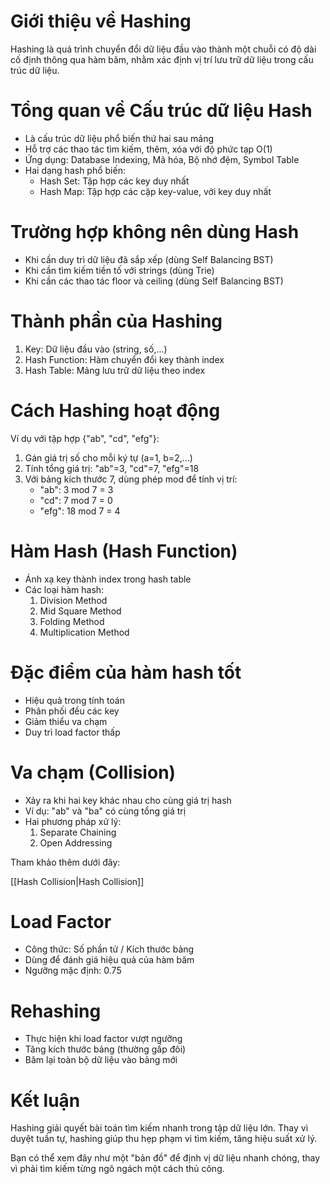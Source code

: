 # Giới thiệu về Hashing

Hashing là quá trình chuyển đổi dữ liệu đầu vào thành một chuỗi có độ dài cố định thông qua hàm băm, nhằm xác định vị trí lưu trữ dữ liệu trong cấu trúc dữ liệu.

# Tổng quan về Cấu trúc dữ liệu Hash

- Là cấu trúc dữ liệu phổ biến thứ hai sau mảng
- Hỗ trợ các thao tác tìm kiếm, thêm, xóa với độ phức tạp O(1)
- Ứng dụng: Database Indexing, Mã hóa, Bộ nhớ đệm, Symbol Table
- Hai dạng hash phổ biến:
    - Hash Set: Tập hợp các key duy nhất
    - Hash Map: Tập hợp các cặp key-value, với key duy nhất

# Trường hợp không nên dùng Hash

- Khi cần duy trì dữ liệu đã sắp xếp (dùng Self Balancing BST)
- Khi cần tìm kiếm tiền tố với strings (dùng Trie)
- Khi cần các thao tác floor và ceiling (dùng Self Balancing BST)

# Thành phần của Hashing

1. Key: Dữ liệu đầu vào (string, số,...)
2. Hash Function: Hàm chuyển đổi key thành index
3. Hash Table: Mảng lưu trữ dữ liệu theo index

# Cách Hashing hoạt động

Ví dụ với tập hợp {"ab", "cd", "efg"}:

1. Gán giá trị số cho mỗi ký tự (a=1, b=2,...)
2. Tính tổng giá trị: "ab"=3, "cd"=7, "efg"=18
3. Với bảng kích thước 7, dùng phép mod để tính vị trí:
    - "ab": 3 mod 7 = 3
    - "cd": 7 mod 7 = 0
    - "efg": 18 mod 7 = 4

# Hàm Hash (Hash Function)

- Ánh xạ key thành index trong hash table
- Các loại hàm hash:
    1. Division Method
    2. Mid Square Method
    3. Folding Method
    4. Multiplication Method

# Đặc điểm của hàm hash tốt

- Hiệu quả trong tính toán
- Phân phối đều các key
- Giảm thiểu va chạm
- Duy trì load factor thấp

# Va chạm (Collision)

- Xảy ra khi hai key khác nhau cho cùng giá trị hash
- Ví dụ: "ab" và "ba" có cùng tổng giá trị
- Hai phương pháp xử lý:
    1. Separate Chaining
    2. Open Addressing

Tham khảo thêm dưới đây:

[[Hash Collision|Hash Collision]]

# Load Factor

- Công thức: Số phần tử / Kích thước bảng
- Dùng để đánh giá hiệu quả của hàm băm
- Ngưỡng mặc định: 0.75

# Rehashing

- Thực hiện khi load factor vượt ngưỡng
- Tăng kích thước bảng (thường gấp đôi)
- Băm lại toàn bộ dữ liệu vào bảng mới

# Kết luận

Hashing giải quyết bài toán tìm kiếm nhanh trong tập dữ liệu lớn. Thay vì duyệt tuần tự, hashing giúp thu hẹp phạm vi tìm kiếm, tăng hiệu suất xử lý.

Bạn có thể xem đây như một "bản đồ" để định vị dữ liệu nhanh chóng, thay vì phải tìm kiếm từng ngõ ngách một cách thủ công.